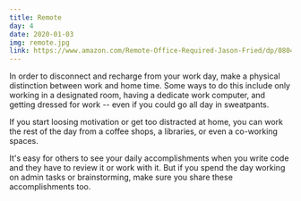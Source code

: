 ```yaml
---
title: Remote
day: 4
date: 2020-01-03
img: remote.jpg
link: https://www.amazon.com/Remote-Office-Required-Jason-Fried/dp/0804137501/
---
```


In order to disconnect and recharge from your work day, make a
physical distinction between work and home time. Some ways to do this
include only working in a designated room, having a dedicate work
computer, and getting dressed for work -- even if you could go all day
in sweatpants.

If you start loosing motivation or get too distracted at home, you can
work the rest of the day from a coffee shops, a libraries, or even a
co-working spaces.

It's easy for others to see your daily accomplishments when you write
code and they have to review it or work with it. But if you spend the
day working on admin tasks or brainstorming, make sure you share these
accomplishments too.
